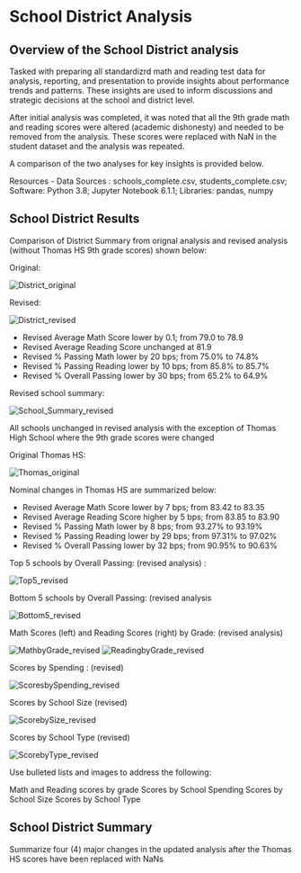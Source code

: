 # School District Analysis

## Overview of the School District analysis

Tasked with preparing all standardizrd math and reading test data for analysis, reporting, and presentation to provide insights about performance trends and patterns.  These insights are used to inform discussions and strategic decisions at the school and district level.

After initial analysis was completed, it was noted that all the 9th grade math and reading scores were altered (academic dishonesty) and needed to be removed from the analysis.  These scores were replaced with NaN in the student dataset and the analysis was repeated.

A comparison of the two analyses for key insights is provided below.

Resources - Data Sources : schools_complete.csv, students_complete.csv; Software: Python 3.8; Jupyter Notebook 6.1.1; Libraries: pandas, numpy

## School District Results

Comparison of District Summary from orignal analysis and revised analysis (without Thomas HS 9th grade scores) shown below:

Original:

![District_original](https://user-images.githubusercontent.com/71353552/96372035-3030d900-1122-11eb-9418-9e6754d9f677.PNG)

Revised:

![District_revised](https://user-images.githubusercontent.com/71353552/96372037-32933300-1122-11eb-8adb-3a91233cd237.PNG)

  - Revised Average Math Score lower by 0.1; from 79.0 to 78.9
  - Revised Average Reading Score unchanged at 81.9
  - Revised % Passing Math lower by 20 bps; from 75.0% to 74.8%
  - Revised % Passing Reading lower by 10 bps; from 85.8% to 85.7%
  - Revised % Overall Passing lower by 30 bps; from 65.2% to 64.9%
  
Revised school summary:

![School_Summary_revised](https://user-images.githubusercontent.com/71353552/96372684-33799400-1125-11eb-9737-561ef0a2c5bc.PNG)

All schools unchanged in revised analysis with the exception of Thomas High School where the 9th grade scores were changed 

Original Thomas HS:

![Thomas_original](https://user-images.githubusercontent.com/71353552/96372754-a256ed00-1125-11eb-9533-f9d1b2a923e4.PNG)

Nominal changes in Thomas HS are summarized below:
  - Revised Average Math Score lower by 7 bps; from 83.42 to 83.35
  - Revised Average Reading Score higher by 5 bps; from 83.85 to 83.90
  - Revised % Passing Math lower by 8 bps; from 93.27% to 93.19%
  - Revised % Passing Reading lower by 29 bps; from 97.31% to 97.02%
  - Revised % Overall Passing lower by 32 bps; from 90.95% to 90.63%

Top 5 schools by Overall Passing: (revised analysis) :

![Top5_revised](https://user-images.githubusercontent.com/71353552/96373853-5bb8c100-112c-11eb-9f5e-ef72a9578746.PNG)

Bottom 5 schools by Overall Passing: (revised analysis

![Bottom5_revised](https://user-images.githubusercontent.com/71353552/96373855-5d828480-112c-11eb-9023-1774baa82c6d.PNG)

Math Scores (left) and Reading Scores (right) by Grade: (revised analysis)

![MathbyGrade_revised](https://user-images.githubusercontent.com/71353552/96373861-65422900-112c-11eb-938c-02b760a9e4e7.PNG)
![ReadingbyGrade_revised](https://user-images.githubusercontent.com/71353552/96373871-75f29f00-112c-11eb-8378-26f65832cbec.PNG)

Scores by Spending : (revised)

![ScoresbySpending_revised](https://user-images.githubusercontent.com/71353552/96373881-80149d80-112c-11eb-939a-61a8e0796701.PNG)

Scores by School Size (revised)

![ScorebySize_revised](https://user-images.githubusercontent.com/71353552/96373882-84d95180-112c-11eb-8292-bf628a779650.PNG)

Scores by School Type (revised)

![ScorebyType_revised](https://user-images.githubusercontent.com/71353552/96373886-873bab80-112c-11eb-8e99-ab7c0e47caa6.PNG)







Use bulleted lists and images to address the following:




  Math and Reading scores by grade
  Scores by School Spending
  Scores by School Size
  Scores by School Type
  




## School District Summary

Summarize four (4) major changes in the updated analysis after the Thomas HS scores have been replaced with NaNs

  


